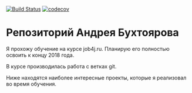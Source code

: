 [![Build Status](https://travis-ci.org/andreybukhtoyarov/abukhtoyarov.svg?branch=master)](https://travis-ci.org/andreybukhtoyarov/abukhtoyarov)
[![codecov](https://codecov.io/gh/andreybukhtoyarov/abukhtoyarov/branch/master/graph/badge.svg)](https://codecov.io/gh/andreybukhtoyarov/abukhtoyarov)

# Репозиторий Андрея Бухтоярова

Я прохожу обучение на курсе job4j.ru. Планирую его полностью освоить к концу 2018 года.

В курсе производилась работа с ветках git.

Ниже находятся наиболее интересные проекты, которые я реализовал во время обучения.
